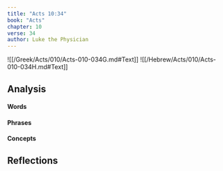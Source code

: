 ```yaml
---
title: "Acts 10:34"
book: "Acts"
chapter: 10
verse: 34
author: Luke the Physician
---
```

![[/Greek/Acts/010/Acts-010-034G.md#Text]]
![[/Hebrew/Acts/010/Acts-010-034H.md#Text]]

## Analysis

#### Words

#### Phrases

#### Concepts

## Reflections
